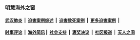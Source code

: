 
### 明慧海外之窗

####  [武汉肺炎](indexes/365.md?t=04151400) &nbsp;|&nbsp;  [迫害案例综述](indexes/328.md?t=04151400) &nbsp;|&nbsp; [迫害致死案例](indexes/277.md?t=04151400)  &nbsp;|&nbsp; [更多迫害案例](indexes/81.md?t=04151400)  &nbsp;|&nbsp; 
####  [时事评论](indexes/19.md?t=04151400) &nbsp;|&nbsp; [海外简讯](indexes/245.md?t=04151400)&nbsp;|&nbsp;  [社会支持](indexes/140.md?t=04151400) &nbsp;|&nbsp; [褒奖决议](indexes/282.md?t=04151400) &nbsp;|&nbsp; [社区报道](indexes/91.md?t=04151400)  &nbsp;|&nbsp; [天人之间](indexes/78.md?t=04151400) 

